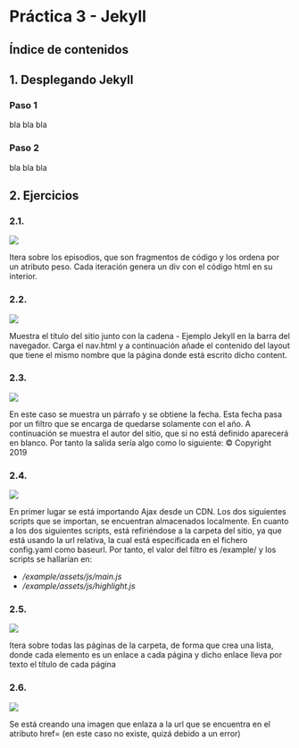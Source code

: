 # Práctica 3 - Jekyll

## Índice de contenidos

## 1. Desplegando Jekyll
### Paso 1
bla bla bla
### Paso 2
bla bla bla

## 2. Ejercicios
### 2.1.
<a href="http://i.imgur.com/n5mwiSz.png">
  <img src="http://imgur.com/n5mwiSzl.png" />
</a>

Itera sobre los episodios, que son fragmentos de código y los ordena por un atributo peso.
Cada iteración genera un div con el código html en su interior.

### 2.2.
<a href="http://i.imgur.com/xnRiTYJ.png">
  <img src="http://imgur.com/xnRiTYJl.png" />
</a>

Muestra el título del sitio junto con la cadena - Ejemplo Jekyll en la barra del navegador.
Carga el nav.html y a continuación añade el contenido del layout que tiene el mismo nombre que la página donde está escrito dicho content.

### 2.3.
<a href="http://i.imgur.com/HHd1tU4.png">
  <img src="http://imgur.com/HHd1tU4l.png" />
</a>

En este caso se muestra un párrafo y se obtiene la fecha. Esta fecha pasa por un filtro que se encarga de quedarse solamente con el año. A continuación se muestra el autor del sitio, que si no está definido aparecerá en blanco. Por tanto la salida sería algo como lo siguiente:
© Copyright 2019

### 2.4.
<a href="http://i.imgur.com/aQNOmzv.png">
  <img src="http://imgur.com/aQNOmzvl.png" />
</a>

En primer lugar se está importando Ajax desde un CDN.
Los dos siguientes scripts que se importan, se encuentran almacenados localmente.
En cuanto a los dos siguientes scripts, está refiriéndose a la carpeta del sitio, ya que está usando la url relativa, la cual está especificada en el fichero config.yaml como baseurl. Por tanto, el valor del filtro es /example/ y los scripts se hallarían en:

* */example/assets/js/main.js*
* */example/assets/js/highlight.js*


### 2.5.
<a href="http://i.imgur.com/x1crgJA.png">
  <img src="http://imgur.com/x1crgJAl.png" />
</a>

Itera sobre todas las páginas de la carpeta, de forma que crea una lista, donde cada elemento es un enlace a cada página y dicho enlace lleva por texto el título de cada página

### 2.6.
<a href="http://i.imgur.com/oxiyTCe.png">
  <img src="http://imgur.com/oxiyTCel.png" />
</a>

Se está creando una imagen que enlaza a la url que se encuentra en el atributo href= (en este caso no existe, quizá debido a un error)
